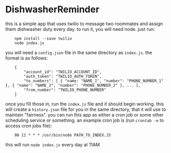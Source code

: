 # DishwasherReminder

this is a simple app that uses twilio to message two roommates and assign them dishwasher duty every day. to run it, you will need node.
just run:


```
	npm install --save twilio
	node index.js
```

you will need a `config.json` file in the same directory as `index.js`. the format is as follows:


```
	{
		"account_id": "TWILIO_ACCOUNT_ID",
		"auth_token": "TWILIO_AUTH_TOKEN",
		"to_numbers": [ { "name: "NAME_1", "number": "PHONE_NUMBER_1" }, { "name": "NAME_2", "number": "PHONE_NUMBER_2" }, ... ],
		"from_number": "TWILIO_PHONE_NUMBER"
	}
```

once you fill those in, run the `index.js` file and it should begin working. this will create a `history.json` file for you in the same directory, that it will use to maintain "fairness". you can run this app as either a cron job or some other scheduling service or something. an example cron job is (run `crontab -e` to access cron jobs file):

```
	00 11 * * * /usr/bin/node PATH_TO_INDEX.JS
```

this will run `node index.js` every day at 11AM
